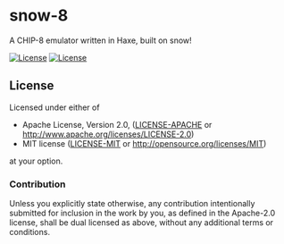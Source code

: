 # snow-8
A CHIP-8 emulator written in Haxe, built on snow!

[![License](https://img.shields.io/badge/license-Apache2.0-blue.svg?style=flat-square)](https://raw.githubusercontent.com/FuzzyWuzzie/snow-8/master/LICENSE-APACHE) [![License](https://img.shields.io/badge/license-MIT-blue.svg?style=flat-square)](https://raw.githubusercontent.com/FuzzyWuzzie/snow-8/master/LICENSE-MIT)

## License

Licensed under either of

 * Apache License, Version 2.0, ([LICENSE-APACHE](LICENSE-APACHE) or http://www.apache.org/licenses/LICENSE-2.0)
 * MIT license ([LICENSE-MIT](LICENSE-MIT) or http://opensource.org/licenses/MIT)

at your option.

### Contribution

Unless you explicitly state otherwise, any contribution intentionally submitted
for inclusion in the work by you, as defined in the Apache-2.0 license, shall be dual licensed as above, without any
additional terms or conditions.
